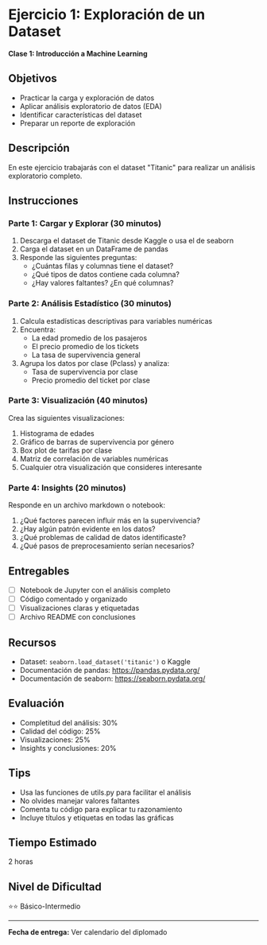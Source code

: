 # Ejercicio 1: Exploración de un Dataset
**Clase 1: Introducción a Machine Learning**

## Objetivos
- Practicar la carga y exploración de datos
- Aplicar análisis exploratorio de datos (EDA)
- Identificar características del dataset
- Preparar un reporte de exploración

## Descripción
En este ejercicio trabajarás con el dataset "Titanic" para realizar un análisis exploratorio completo.

## Instrucciones

### Parte 1: Cargar y Explorar (30 minutos)
1. Descarga el dataset de Titanic desde Kaggle o usa el de seaborn
2. Carga el dataset en un DataFrame de pandas
3. Responde las siguientes preguntas:
   - ¿Cuántas filas y columnas tiene el dataset?
   - ¿Qué tipos de datos contiene cada columna?
   - ¿Hay valores faltantes? ¿En qué columnas?

### Parte 2: Análisis Estadístico (30 minutos)
1. Calcula estadísticas descriptivas para variables numéricas
2. Encuentra:
   - La edad promedio de los pasajeros
   - El precio promedio de los tickets
   - La tasa de supervivencia general
3. Agrupa los datos por clase (Pclass) y analiza:
   - Tasa de supervivencia por clase
   - Precio promedio del ticket por clase

### Parte 3: Visualización (40 minutos)
Crea las siguientes visualizaciones:
1. Histograma de edades
2. Gráfico de barras de supervivencia por género
3. Box plot de tarifas por clase
4. Matriz de correlación de variables numéricas
5. Cualquier otra visualización que consideres interesante

### Parte 4: Insights (20 minutos)
Responde en un archivo markdown o notebook:
1. ¿Qué factores parecen influir más en la supervivencia?
2. ¿Hay algún patrón evidente en los datos?
3. ¿Qué problemas de calidad de datos identificaste?
4. ¿Qué pasos de preprocesamiento serían necesarios?

## Entregables
- [ ] Notebook de Jupyter con el análisis completo
- [ ] Código comentado y organizado
- [ ] Visualizaciones claras y etiquetadas
- [ ] Archivo README con conclusiones

## Recursos
- Dataset: `seaborn.load_dataset('titanic')` o Kaggle
- Documentación de pandas: https://pandas.pydata.org/
- Documentación de seaborn: https://seaborn.pydata.org/

## Evaluación
- Completitud del análisis: 30%
- Calidad del código: 25%
- Visualizaciones: 25%
- Insights y conclusiones: 20%

## Tips
- Usa las funciones de utils.py para facilitar el análisis
- No olvides manejar valores faltantes
- Comenta tu código para explicar tu razonamiento
- Incluye títulos y etiquetas en todas las gráficas

## Tiempo Estimado
2 horas

## Nivel de Dificultad
⭐⭐ Básico-Intermedio

---
**Fecha de entrega:** Ver calendario del diplomado
